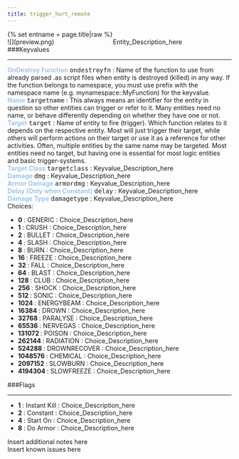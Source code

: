 ```yaml
---
title: trigger_hurt_remote
---
```

<div>{% set entname = page.title|raw %}</div>
<div class="container previewimg">
<div class="columns">
<div class="imagepadding column col-auto" markdown="1">![](preview.png)</div>
<div class="column">Entity_Description_here</div>
</div>
</div>
###Keyvalues
<hr>
<div class="entityentry" markdown="1">
<span style="color:#9fc5e8;"><b>OnDestroy Function</b></span> <kbd  class="tooltip" data-tooltip="string">ondestroyfn</kbd> :
Name of the function to use from already parsed .as script files when entity is destroyed (killed) in any way. If the function belongs to namespace, you must use prefix with the namespace name (e.g. mynamespace::MyFunction) for the keyvalue.
</div>
<div class="entityentry" markdown="1">
<span style="color:#9fc5e8;"><b>Name</b></span> <kbd  class="tooltip" data-tooltip="target_source">targetname</kbd> :
This always means an identifier for the entity in question so other entities can trigger or refer to it. Many entities need no name, or behave differently depending on whether they have one or not.
</div>
<div class="entityentry" markdown="1">
<span style="color:#9fc5e8;"><b>Target</b></span> <kbd  class="tooltip" data-tooltip="target_destination">target</kbd> :
Name of entity to fire (trigger). Which function relates to it depends on the respective entity. Most will just trigger their target, while others will perform actions on their target or use it as a reference for other activities. Often, multiple entities by the same name may be targeted. Most entities need no target, but having one is essential for most logic entities and basic trigger-systems.
</div>
<div class="entityentry" markdown="1">
<span style="color:#9fc5e8;"><b>Target Class</b></span> <kbd  class="tooltip" data-tooltip="string">targetclass</kbd> :
Keyvalue_Description_here
</div>
<div class="entityentry" markdown="1">
<span style="color:#9fc5e8;"><b>Damage</b></span> <kbd  class="tooltip" data-tooltip="integer">dmg</kbd> :
Keyvalue_Description_here
</div>
<div class="entityentry" markdown="1">
<span style="color:#9fc5e8;"><b>Armor Damage</b></span> <kbd  class="tooltip" data-tooltip="integer">armordmg</kbd> :
Keyvalue_Description_here
</div>
<div class="entityentry" markdown="1">
<span style="color:#9fc5e8;"><b>Delay (Only when Constant)</b></span> <kbd  class="tooltip" data-tooltip="string">delay</kbd> :
Keyvalue_Description_here
</div>
<div class="entityentry" markdown="1">
<span style="color:#9fc5e8;"><b>Damage Type</b></span> <kbd  class="tooltip" data-tooltip="choices">damagetype</kbd> :
Keyvalue_Description_here
<div class="accordion">
<input type="checkbox" id="accordion-1" name="accordion-checkbox" hidden>
<label class="accordion-header" for="accordion-1">
<i class="icon icon-arrow-right mr-1"></i>
Choices:
</label>
<div class="accordion-body">
<ul>
<li><b>0 </b> : GENERIC : Choice_Description_here</li>
<li><b>1 </b> : CRUSH : Choice_Description_here</li>
<li><b>2 </b> : BULLET : Choice_Description_here</li>
<li><b>4 </b> : SLASH : Choice_Description_here</li>
<li><b>8 </b> : BURN : Choice_Description_here</li>
<li><b>16 </b> : FREEZE : Choice_Description_here</li>
<li><b>32 </b> : FALL : Choice_Description_here</li>
<li><b>64 </b> : BLAST : Choice_Description_here</li>
<li><b>128 </b> : CLUB : Choice_Description_here</li>
<li><b>256 </b> : SHOCK : Choice_Description_here</li>
<li><b>512 </b> : SONIC : Choice_Description_here</li>
<li><b>1024 </b> : ENERGYBEAM : Choice_Description_here</li>
<li><b>16384 </b> : DROWN : Choice_Description_here</li>
<li><b>32768 </b> : PARALYSE : Choice_Description_here</li>
<li><b>65536 </b> : NERVEGAS : Choice_Description_here</li>
<li><b>131072 </b> : POISON : Choice_Description_here</li>
<li><b>262144 </b> : RADIATION : Choice_Description_here</li>
<li><b>524288 </b> : DROWNRECOVER : Choice_Description_here</li>
<li><b>1048576 </b> : CHEMICAL : Choice_Description_here</li>
<li><b>2097152 </b> : SLOWBURN : Choice_Description_here</li>
<li><b>4194304 </b> : SLOWFREEZE : Choice_Description_here</li>
</ul>
</div>
</div>
</div>
###Flags
<hr>
<div class="entityflags">
<ul>
<li class="imagepadding" markdown="1"><b>1 </b> : Instant Kill : Choice_Description_here</li>
<li class="imagepadding" markdown="1"><b>2 </b> : Constant : Choice_Description_here</li>
<li class="imagepadding" markdown="1"><b>4 </b> : Start On : Choice_Description_here</li>
<li class="imagepadding" markdown="1"><b>8 </b> : Do Armor : Choice_Description_here</li>
</ul>
</div>
<div class="notices blue">Insert additional notes here</div>
<div class="notices red">Insert known issues here</div>
